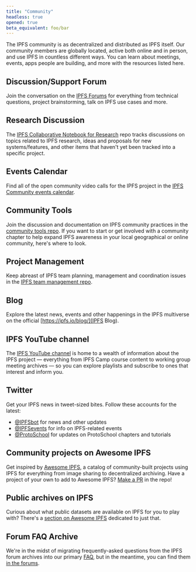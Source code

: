 ```yaml
---
title: "Community"
headless: true
opened: true
beta_equivalent: foo/bar
---
```


The IPFS community is as decentralized and distributed as IPFS itself. Our community members are globally located, active both online and in person, and use IPFS in countless different ways. You can learn about meetings, events, apps people are building, and more with the resources listed here.

## Discussion/Support Forum

Join the conversation on the [IPFS Forums](https://discuss.ipfs.io/) for everything from technical questions, project brainstorming, talk on IPFS use cases and more.

## Research Discussion

The [IPFS Collaborative Notebook for Research](https://github.com/ipfs/notes) repo tracks discussions on topics related to IPFS research, ideas and proposals for new systems/features, and other items that haven't yet been tracked into a specific project.

## Events Calendar

Find all of the open community video calls for the IPFS project in the [IPFS Community events calendar](https://calendar.google.com/calendar/embed?src=ipfs.io_eal36ugu5e75s207gfjcu0ae84@group.calendar.google.com).

## Community Tools

Join the discussion and documentation on IPFS community practices in the [community tools repo](https://github.com/ipfs/community/). If you want to start or get involved with a community chapter to help expand IPFS awareness in your local geographical or online community, here's where to look.

## Project Management

Keep abreast of IPFS team planning, management and coordination issues in the [IPFS team management repo](https://github.com/ipfs/team-mgmt).

## Blog

Explore the latest news, events and other happenings in the IPFS multiverse on the official [https://ipfs.io/blog/](IPFS Blog).

## IPFS YouTube channel

The [IPFS YouTube channel](https://www.youtube.com/channel/UCdjsUXJ3QawK4O5L1kqqsew) is home to a wealth of information about the IPFS project — everything from IPFS Camp course content to working group meeting archives — so you can explore playlists and subscribe to ones that interest and inform you.

## Twitter

Get your IPFS news in tweet-sized bites. Follow these accounts for the latest:

- [@IPFSbot](https://twitter.com/IPFSbot) for news and other updates
- [@IPFSevents](https://twitter.com/ipfsevents) for info on IPFS-related events
- [@ProtoSchool](https://twitter.com/protoschool) for updates on ProtoSchool chapters and tutorials

## Community projects on Awesome IPFS

Get inspired by [Awesome IPFS](https://awesome.ipfs.io/), a catalog of community-built projects using IPFS for everything from image sharing to decentralized archiving. Have a project of your own to add to Awesome IPFS? [Make a PR](https://github.com/ipfs/awesome-ipfs) in the repo!

## Public archives on IPFS

Curious about what public datasets are available on IPFS for you to play with? There's a [section on Awesome IPFS](https://awesome.ipfs.io/datasets/) dedicated to just that.

## Forum FAQ Archive

We're in the midst of migrating frequently-asked questions from the IPFS forum archives into our primary [FAQ](/introduction/faq/), but in the meantime, you can find them [in the forums](https://discuss.ipfs.io/c/help/Old-FAQ).
